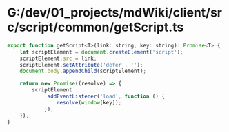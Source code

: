 # G:/dev/01_projects/mdWiki/client/src/script/common/getScript.ts
```js
export function getScript<T>(link: string, key: string): Promise<T> {
    let scriptElement = document.createElement('script');
    scriptElement.src = link;
    scriptElement.setAttribute('defer', '');
    document.body.appendChild(scriptElement);

    return new Promise((resolve) => {
        scriptElement
            .addEventListener('load', function () {
                resolve(window[key]);
            });
    });
}
 ```